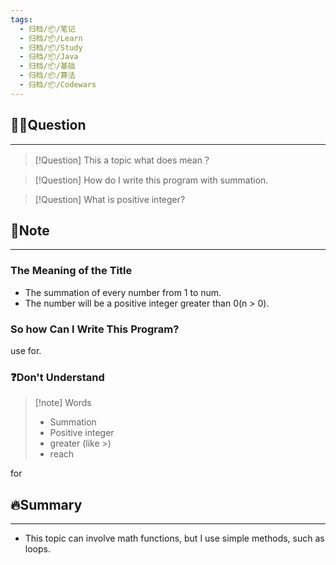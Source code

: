 ```yaml
---
tags:
  - 归档/📦/笔记
  - 归档/📦/Learn
  - 归档/📦/Study
  - 归档/📦/Java
  - 归档/📦/基础
  - 归档/📦/算法
  - 归档/📦/Codewars
---
```


## 🙋‍♀️Question

---

> [!Question] This a topic what does mean？

> [!Question] How do I write this program with summation.

> [!Question] What is positive integer?

## 📝Note

---

### The Meaning of the Title

- The summation of every number from 1 to num.
- The number will be a positive integer greater than 0(n > 0).

### So how Can I Write This Program?

use for.

### ❓Don't Understand

> [!note] Words
> - Summation
> - Positive integer
> - greater (like >)
> - reach

for

## 🔥Summary

---
- This topic can involve math functions, but I use simple methods, such as loops.
